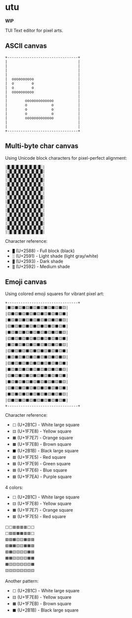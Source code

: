 # utu

**WIP**

TUI Text editor for pixel arts.

ASCII canvas
------------

```
+--------------------------------+
|                                |
|                                |
|                                |
|                                |
|  oooooooooo                    |
|  o        o                    |
|  o        o                    |
|  oooooooooo                    |
|                                |
|        ooooooooooooo           |
|        o           o           |
|        o           o           |
|        o           o           |
|        ooooooooooooo           |
|                                |
|                                |
+--------------------------------+
```

Multi-byte char canvas
----------------------

Using Unicode block characters for pixel-perfect alignment:

```
|█░█░█░█░█░█░█░█░|
|░█░█░█░█░█░█░█░█|
|█░█░█░█░█░█░█░█░|
|░█░█░█░█░█░█░█░█|
|█░█░█░█░█░█░█░█░|
|░█░█░█░█░█░█░█░█|
|█░█░█░█░█░█░█░█░|
|░█░█░█░█░█░█░█░█|
|█░█░█░█░█░█░█░█░|
|░█░█░█░█░█░█░█░█|
|█░█░█░█░█░█░█░█░|
|░█░█░█░█░█░█░█░█|
|█░█░█░█░█░█░█░█░|
|░█░█░█░█░█░█░█░█|
|█░█░█░█░█░█░█░█░|
|░█░█░█░█░█░█░█░█|
```

Character reference:
- `█` (U+2588) - Full block (black)
- `░` (U+2591) - Light shade (light gray/white)
- `▓` (U+2593) - Dark shade 
- `▒` (U+2592) - Medium shade


Emoji canvas
------------

Using colored emoji squares for vibrant pixel art:

```
+--------------------------------+
|⬛🟨⬛🟨⬛🟨⬛🟨⬛🟨⬛🟨⬛🟨⬛🟨|
|🟨⬛🟨⬛🟨⬛🟨⬛🟨⬛🟨⬛🟨⬛🟨⬛|
|⬛🟨⬛🟨⬛🟨⬛🟨⬛🟨⬛🟨⬛🟨⬛🟨|
|🟨⬛🟨⬛🟨⬛🟨⬛🟨⬛🟨⬛🟨⬛🟨⬛|
|⬛🟨⬛🟨⬛🟨⬛🟨⬛🟨⬛🟨⬛🟨⬛🟨|
|🟨⬛🟨⬛🟨⬛🟨⬛🟨⬛🟨⬛🟨⬛🟨⬛|
|⬛🟨⬛🟨⬛🟨⬛🟨⬛🟨⬛🟨⬛🟨⬛🟨|
|🟨⬛🟨⬛🟨⬛🟨⬛🟨⬛🟨⬛🟨⬛🟨⬛|
|⬛🟨⬛🟨⬛🟨⬛🟨⬛🟨⬛🟨⬛🟨⬛🟨|
|🟨⬛🟨⬛🟨⬛🟨⬛🟨⬛🟨⬛🟨⬛🟨⬛|
|⬛🟨⬛🟨⬛🟨⬛🟨⬛🟨⬛🟨⬛🟨⬛🟨|
|🟨⬛🟨⬛🟨⬛🟨⬛🟨⬛🟨⬛🟨⬛🟨⬛|
|⬛🟨⬛🟨⬛🟨⬛🟨⬛🟨⬛🟨⬛🟨⬛🟨|
|🟨⬛🟨⬛🟨⬛🟨⬛🟨⬛🟨⬛🟨⬛🟨⬛|
|⬛🟨⬛🟨⬛🟨⬛🟨⬛🟨⬛🟨⬛🟨⬛🟨|
|🟨⬛🟨⬛🟨⬛🟨⬛🟨⬛🟨⬛🟨⬛🟨⬛|
+--------------------------------+
```

Character reference:
- `⬜` (U+2B1C) - White large square
- `🟨` (U+1F7E8) - Yellow square
- `🟧` (U+1F7E7) - Orange square
- `🟫` (U+1F7EB) - Brown square
- `⬛` (U+2B1B) - Black large square
- `🟥` (U+1F7E5) - Red square
- `🟩` (U+1F7E9) - Green square
- `🟦` (U+1F7E6) - Blue square
- `🟪` (U+1F7EA) - Purple square

4 colors:
- `⬜` (U+2B1C) - White large square
- `🟨` (U+1F7E8) - Yellow square
- `🟧` (U+1F7E7) - Orange square
- `🟥` (U+1F7E5) - Red square

```
⬜⬜🟥🟥🟥🟥⬜⬜
⬜🟥🟥🟧🟧🟥🟥⬜
🟥🟥🟧🟨🟨🟧🟥🟥
🟥🟧🟧🟨🟨🟧🟧🟥
🟥🟧🟨🟨🟨🟨🟧🟥
🟧🟧🟨🟨🟨🟨🟧🟧
🟧🟨🟨🟨🟨🟨🟨🟧
🟨🟨🟨🟨🟨🟨🟨🟨
```


Another pattern:
- `⬜` (U+2B1C) - White large square
- `🟨` (U+1F7E8) - Yellow square
- `🟫` (U+1F7EB) - Brown square
- `⬛` (U+2B1B) - Black large square

